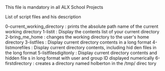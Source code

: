 This file is mandatory in all ALX School Projects

List of script files and his description

0-current_working_directory : prints the absolute path name of the                                     current working directory
1-listit : Display the contents list of your current directory
2-bring_me_home : changes the working directory to the user's home                         directory
3-listfiles : Display current directory contents in a long format
4-listmorefiles : Display current directory contents, including hid                        den files in the long format
5-listfilesdigitonly : Display current directory contents and hidden file                       s in long format with user and group ID displayed                        numerically
6-firstdirectory : creates a directory named holberton in the /tmp/ direc                   tory